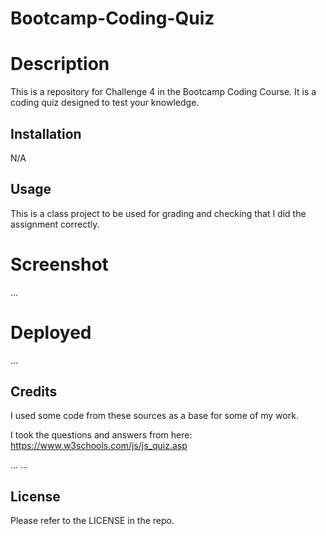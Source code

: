 # Bootcamp-Coding-Quiz

# Description

This is a repository for Challenge 4 in the Bootcamp Coding Course. It is a coding quiz designed to test your knowledge.

## Installation

N/A

## Usage

This is a class project to be used for grading and checking that I did the assignment correctly.

# Screenshot

...

# Deployed

...

## Credits

I used some code from these sources as a base for some of my work.

I took the questions and answers from here:
https://www.w3schools.com/js/js_quiz.asp

...
...

## License

Please refer to the LICENSE in the repo.